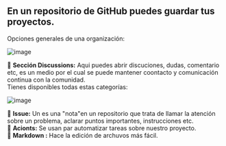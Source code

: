 


## En un repositorio de GitHub puedes guardar tus proyectos.

Opciones generales de una organización:

![image](https://user-images.githubusercontent.com/99162884/165006588-ac2f4371-06d2-446d-b2f9-ba96755a88a0.png)


🔅 __Sección Discussions:__ Aqui puedes abrir discuciones, dudas, comentario etc, es un medio por el cual se puede mantener coontacto y comunicación continua con la comunidad. <br>
Tienes disponibles todas estas categorías:

![image](https://user-images.githubusercontent.com/99162884/165006628-6ef89ab6-0395-4c6a-b2ca-871d556a645f.png)

🔅 __Issue:__ Un  es una "nota"en un repositorio que trata de llamar la atención sobre un problema, aclarar puntos importantes, instrucciones etc. <br>
🔅 __Acionts:__ Se usan par automatizar tareas sobre nuestro proyecto. <br>
🔅 __Markdown :__ Hace la edición de archuvos más fácil. <br>
